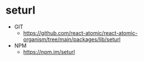 seturl
===============
   * GIT
      * https://github.com/react-atomic/react-atomic-organism/tree/main/packages/lib/seturl
   * NPM
      * https://npm.im/seturl


